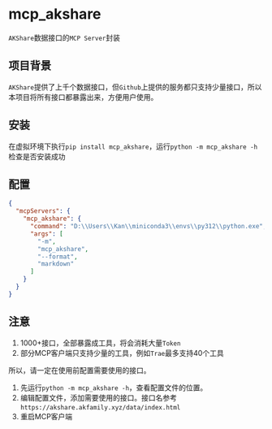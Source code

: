 # mcp_akshare

`AKShare`数据接口的`MCP Server`封装

## 项目背景

`AKShare`提供了上千个数据接口，但`Github`上提供的服务都只支持少量接口，所以本项目将所有接口都暴露出来，方便用户使用。

## 安装

在虚拟环境下执行`pip install mcp_akshare`，运行`python -m mcp_akshare -h`检查是否安装成功

## 配置

```json
{
  "mcpServers": {
    "mcp_akshare": {
      "command": "D:\\Users\\Kan\\miniconda3\\envs\\py312\\python.exe",
      "args": [
        "-m",
        "mcp_akshare",
        "--format",
        "markdown"
      ]
    }
  }
}
```

## 注意

1. 1000+接口，全部暴露成工具，将会消耗大量`Token`
2. 部分MCP客户端只支持少量的工具，例如`Trae`最多支持40个工具

所以，请一定在使用前配置需要使用的接口。

1. 先运行`python -m mcp_akshare -h`，查看配置文件的位置。
2. 编辑配置文件，添加需要使用的接口。接口名参考`https://akshare.akfamily.xyz/data/index.html`
3. 重启MCP客户端
